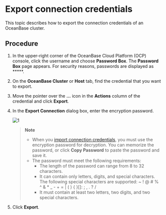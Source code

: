 # Export connection credentials

This topic describes how to export the connection credentials of an OceanBase cluster. 

## Procedure

1. In the upper-right corner of the OceanBase Cloud Platform (OCP) console, click the username and choose **Password Box**.
   The **Password Box** page appears.
   For security reasons, passwords are displayed as *****. 

2. On the **OceanBase Cluster** or **Host** tab, find the credential that you want to export. 

3. Move the pointer over the **...** icon in the **Actions** column of the credential and click **Export**. 

4. In the **Export Connection** dialog box, enter the encryption password. 

   ![1](https://obbusiness-private.oss-cn-shanghai.aliyuncs.com/doc/img/ocp/%E5%AF%BC%E5%87%BA%E5%AF%86%E7%A0%81.png)

   > **Note**
   >
   > * When you [import connection credentials](3.import-connection.md), you must use the encryption password for decryption. You can memorize the password, or click **Copy Password** to paste the password and save it. 
   > * The password must meet the following requirements:
   >    * The length of the password can range from 8 to 32 characters. 
   >    * It can contain only letters, digits, and special characters. The following special characters are supported: ~ ! @ # % ^ & * _ - + = | ( ) { }[]: ; , . ? / 
   >    * It must contain at least two letters, two digits, and two special characters. 

5. Click **Export**. 
